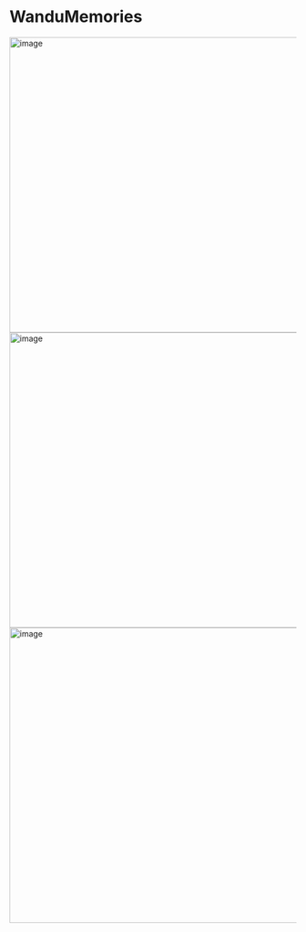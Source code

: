 # WanduMemories

<img width="518" alt="image" src="https://user-images.githubusercontent.com/102503017/236645163-c878cdf3-a2d1-467f-bbdd-788b21c02e74.png">

<img width="518" alt="image" src="https://user-images.githubusercontent.com/102503017/236645414-14113df1-6ec6-4f7a-9c93-ec44ebf151aa.png">

<img width="518" alt="image" src="https://user-images.githubusercontent.com/102503017/236645445-bbb72ec6-3957-4f0f-8f89-f2dc5a563019.png">
